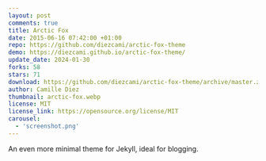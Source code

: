 ```yaml
---
layout: post
comments: true
title: Arctic Fox
date: 2015-06-16 07:42:00 +01:00
repo: https://github.com/diezcami/arctic-fox-theme
demo: https://diezcami.github.io/arctic-fox-theme/
update_date: 2024-01-30
forks: 58
stars: 71
download: https://github.com/diezcami/arctic-fox-theme/archive/master.zip
author: Camille Diez
thumbnail: arctic-fox.webp
license: MIT
license_link: https://opensource.org/license/MIT
carousel:
  - 'screenshot.png'
---
```


An even more minimal theme for Jekyll, ideal for blogging.
